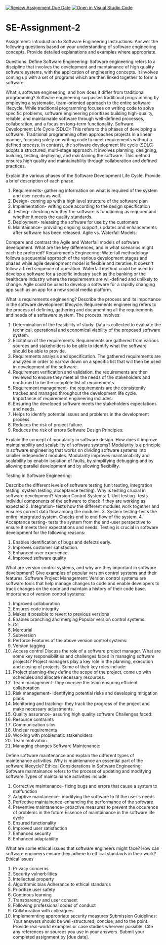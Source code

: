 [![Review Assignment Due Date](https://classroom.github.com/assets/deadline-readme-button-24ddc0f5d75046c5622901739e7c5dd533143b0c8e959d652212380cedb1ea36.svg)](https://classroom.github.com/a/-ucQIGTc)
[![Open in Visual Studio Code](https://classroom.github.com/assets/open-in-vscode-718a45dd9cf7e7f842a935f5ebbe5719a5e09af4491e668f4dbf3b35d5cca122.svg)](https://classroom.github.com/online_ide?assignment_repo_id=15243723&assignment_repo_type=AssignmentRepo)
# SE-Assignment-2
Assignment: Introduction to Software Engineering
Instructions:
Answer the following questions based on your understanding of software engineering concepts. Provide detailed explanations and examples where appropriate.

Questions:
Define Software Engineering:  Software engineering refers to a discipline that involves the development and mantainance of high quality software systems, with the application of engineering concepts. It involves coming up with a set of programs which are then linked together to form a software.

What is software engineering, and how does it differ from traditional programming? Software engineering surpasses traditional programming by employing a systematic, team-oriented approach to the entire software lifecycle. While traditional programming focuses on writing code to solve specific problems, software engineering prioritizes building high-quality, reliable, and maintainable software through well-defined processes, collaboration, and a focus on long-term functionality.
Software Development Life Cycle (SDLC): This refers to the phases of developing a software.
Traditional programming often approaches projects in a linear manner, focusing solely on writing code to meet requirements without a defined process. In contrast, the software development life cycle (SDLC) adopts a structured, multi-stage approach. It involves planning, designing, building, testing, deploying, and maintaining the software. This method ensures high quality and maintainability through collaboration and defined practices.


Explain the various phases of the Software Development Life Cycle. Provide a brief description of each phase.
1. Requirements- gathering information on what is required of the system and user needs as well.
2. Design- coming up with a high level structure of the software plan
3. Implementation- writing code according to the design specification
4. Testing- checking whether the software is functioning as required and whether it meets the quality standards.
5. Deployment- releasing the software for use by the customers
6. Maintainance- providing ongoing support, updates and enhancements after software has been released.
Agile vs. Waterfall Models: 

Compare and contrast the Agile and Waterfall models of software development. What are the key differences, and in what scenarios might each be preferred?
Requirements Engineering: Waterfall methodology follows a sequential approach of the various development stages and phases while agile development model is flexible and iterative. It doesn't follow a fixed sequence of operation. Waterfall method could be used to develop a software for a specific industry such as the banking or the healthcare industry where the requirements are wll-defined and unlikely to change. Agile could be used to develop a software for a rapidly changing app such as an app for a new social media platform.

What is requirements engineering? Describe the process and its importance in the software development lifecycle. Requirements engineering refers to the process of defining, gathering and documenting all the requirements and needs of a softaware system. The process involves:
1. Determination of the feasibility of study. Data is collected to evaluate the technical, operational and economical viability of the proposed software system.
2. Elicitation of the requirements. Requirements are gathered from various sources and stakeholders to be able to identify what the software should be able to provide.
3. Requirements analysis and specification. The gathered requirements are analyzed in order to narrow down on a specific list that will then be used in development of the software.
4. Requirement verification and validation. the requirements are then reviewed to ensure they meet all the needs of the stakeholders and confirmed to be the complete list of requirements.
5. Requirement management- the requirements are the consistently tracked and managed throughout the development life cycle.
Importance of requirement engineering includes:
1. Ensuring the developed software meets the stakeholders expectations and needs.
2. Helps to identify potential issues and problems in the development process.
3. Reduces the risk of project failure.
4. Reduces the risk of errors
Software Design Principles:

Explain the concept of modularity in software design. How does it improve maintainability and scalability of software systems?  Modularity is a principle in software engineering that works on dividing software systems into smaller independent modules. Modularity improves maintainability and scalability by enablin isolation of faults, by simplifying debugging and by allowing parallel development and by allowing flexibility.

Testing in Software Engineering:

Describe the different levels of software testing (unit testing, integration testing, system testing, acceptance testing). Why is testing crucial in software development?
Version Control Systems: 1. Unit testing- tests individul components of the software to check if they are working as expected
2. Integration- tests how the different modules work together and ensures correct data flow among the modules.
3. System testing-tests the entire intergrated system. Checks end to end flow of the system.
4. Acceptance testing- tests the system from the end-user perspective to ensure it meets their expectations and needs.
Testing is crucial in software development for the following reasons:
1. Enables identification of bugs and defects early.
2. Improves customer satisfaction.
3. Enhanced user experience.
4. Improved software quality


What are version control systems, and why are they important in software development? Give examples of popular version control systems and their features.
Software Project Management:
Version control systems are software tools that help manage changes to code and enable developers to track changes on the code and maintain a history of their code base.
Importance of version control systems:
1. Improved collaboration
2. Ensures code integrity
3. Makes it possible to revert to previous versions
4. Enables branching and merging
Popular version control systems:
1. Git
2. Mercurial
3. Subversion
4. Perforce
Features of the above version control systems:
1. Version tagging
2. Access control
Discuss the role of a software project manager. What are some key responsibilities and challenges faced in managing software projects? Project managers play a key role in the planning, execution and closing of projects. Some of their key roles include:
1. Project planning-they define the scope of the project, come up with schedules and allocate necessary resources.
2. Team management- they oversee the team ensuring efficient collaboration
3. Risk management- Identifying potential risks and developing mitigation plans
4. Monitoring and tracking- they track the progress of the project and make necessary adjustments.
5. Quality assurance- assuring high quality software
Challenges faced:
1. Resource contraints
2. Communication silos
3. Unclear requirements
4. Working with problematic stakeholders
5. Team motivation.
6. Managing changes
Software Maintenance:

Define software maintenance and explain the different types of maintenance activities. Why is maintenance an essential part of the software lifecycle?
Ethical Considerations in Software Engineering: Software maintainance refers to the process of updating and modifying software
Types of maintainance activities include:
1. Corrective maintenance- fixing bugs and errors that cause a system to malfunction
2. Adaptive maintanence- modifying the software to fit the user's needs
3. Perfective maintainence-enhancing the performance of the software
4. Preventive maintanence- proactive measures to prevent the occurence of problems in the future
Essence of maintainance in the software life cycle
1. Ensured functionality
2. Improved user satisfaction
3. Enhanced security
4. Enhanced adaptability

What are some ethical issues that software engineers might face? How can software engineers ensure they adhere to ethical standards in their work? Ethical issues
1. Privacy concerns
2. Security vulnerbilities
3. Intellectual property
4. Algorithmic bias
Adherance to ethical standards
1.  Prioritize user safety
2.  Continous learning
3.  Transparency and user consent
4.  Following professional codes of conduct
5.  Collaboration with colleagues
6.  Implememnting appropriate security measures
Submission Guidelines:
Your answers should be well-structured, concise, and to the point.
Provide real-world examples or case studies wherever possible.
Cite any references or sources you use in your answers.
Submit your completed assignment by [due date].
